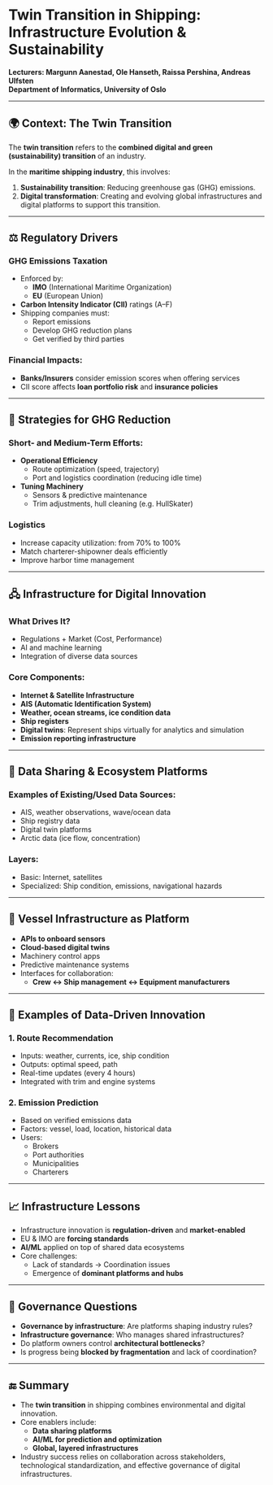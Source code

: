 # Twin Transition in Shipping: Infrastructure Evolution & Sustainability  
**Lecturers: Margunn Aanestad, Ole Hanseth, Raissa Pershina, Andreas Ulfsten**  
**Department of Informatics, University of Oslo**

---

## 🌍 Context: The Twin Transition

The **twin transition** refers to the **combined digital and green (sustainability) transition** of an industry.

In the **maritime shipping industry**, this involves:

1. **Sustainability transition**: Reducing greenhouse gas (GHG) emissions.
2. **Digital transformation**: Creating and evolving global infrastructures and digital platforms to support this transition.

---

## ⚖️ Regulatory Drivers

### **GHG Emissions Taxation**
- Enforced by:
  - **IMO** (International Maritime Organization)
  - **EU** (European Union)
- **Carbon Intensity Indicator (CII)** ratings (A–F)
- Shipping companies must:
  - Report emissions
  - Develop GHG reduction plans
  - Get verified by third parties

### Financial Impacts:
- **Banks/Insurers** consider emission scores when offering services
- CII score affects **loan portfolio risk** and **insurance policies**

---

## 🔧 Strategies for GHG Reduction

### **Short- and Medium-Term Efforts:**
- **Operational Efficiency**
  - Route optimization (speed, trajectory)
  - Port and logistics coordination (reducing idle time)
- **Tuning Machinery**
  - Sensors & predictive maintenance
  - Trim adjustments, hull cleaning (e.g. HullSkater)

### **Logistics**
- Increase capacity utilization: from 70% to 100%
- Match charterer-shipowner deals efficiently
- Improve harbor time management

---

## 🖧 Infrastructure for Digital Innovation

### **What Drives It?**
- Regulations + Market (Cost, Performance)
- AI and machine learning
- Integration of diverse data sources

### **Core Components:**
- **Internet & Satellite Infrastructure**
- **AIS (Automatic Identification System)**
- **Weather, ocean streams, ice condition data**
- **Ship registers**
- **Digital twins**: Represent ships virtually for analytics and simulation
- **Emission reporting infrastructure**

---

## 🔁 Data Sharing & Ecosystem Platforms

### Examples of Existing/Used Data Sources:
- AIS, weather observations, wave/ocean data
- Ship registry data
- Digital twin platforms
- Arctic data (ice flow, concentration)

### Layers:
- Basic: Internet, satellites
- Specialized: Ship condition, emissions, navigational hazards

---

## 📱 Vessel Infrastructure as Platform

- **APIs to onboard sensors**
- **Cloud-based digital twins**
- Machinery control apps
- Predictive maintenance systems
- Interfaces for collaboration:
  - **Crew ↔ Ship management ↔ Equipment manufacturers**

---

## 🧠 Examples of Data-Driven Innovation

### 1. **Route Recommendation**
- Inputs: weather, currents, ice, ship condition
- Outputs: optimal speed, path
- Real-time updates (every 4 hours)
- Integrated with trim and engine systems

### 2. **Emission Prediction**
- Based on verified emissions data
- Factors: vessel, load, location, historical data
- Users:
  - Brokers
  - Port authorities
  - Municipalities
  - Charterers

---

## 📈 Infrastructure Lessons

- Infrastructure innovation is **regulation-driven** and **market-enabled**
- EU & IMO are **forcing standards**
- **AI/ML** applied on top of shared data ecosystems
- Core challenges:
  - Lack of standards → Coordination issues
  - Emergence of **dominant platforms and hubs**

---

## 🧩 Governance Questions

- **Governance by infrastructure**: Are platforms shaping industry rules?
- **Infrastructure governance**: Who manages shared infrastructures?
- Do platform owners control **architectural bottlenecks**?
- Is progress being **blocked by fragmentation** and lack of coordination?

---

## 🔚 Summary

- The **twin transition** in shipping combines environmental and digital innovation.
- Core enablers include:
  - **Data sharing platforms**
  - **AI/ML for prediction and optimization**
  - **Global, layered infrastructures**
- Industry success relies on collaboration across stakeholders, technological standardization, and effective governance of digital infrastructures.

